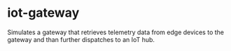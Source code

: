 # iot-gateway

Simulates a gateway that retrieves telemetry data from edge devices to the
gateway and than further dispatches to an IoT hub.